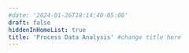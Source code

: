 ```yaml
---
#date: '2024-01-26T18:14:40-05:00'
draft: false
hiddenInHomeList: true
title: 'Process Data Analysis' #change title here
---
```

